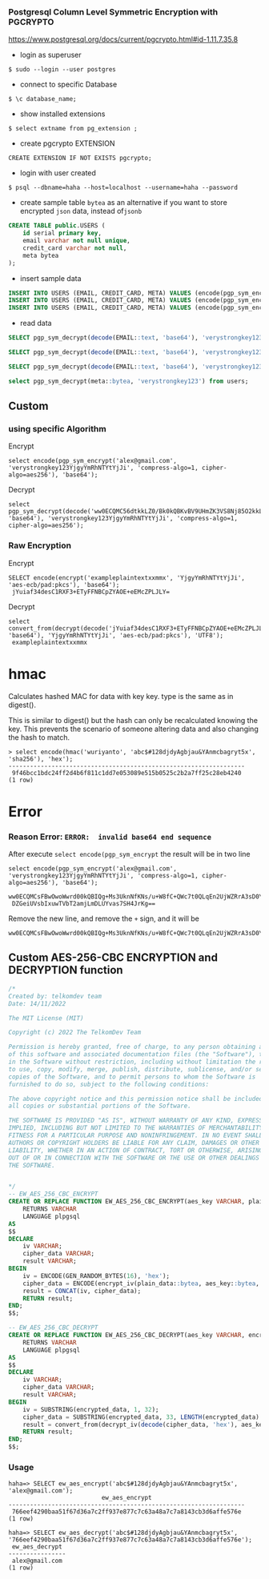 ### Postgresql Column Level Symmetric Encryption with PGCRYPTO

https://www.postgresql.org/docs/current/pgcrypto.html#id-1.11.7.35.8

- login as superuser
```shell
$ sudo --login --user postgres
```

- connect to specific Database
```shell
$ \c database_name;
```

- show installed extensions
```shell
$ select extname from pg_extension ;
```

- create pgcrypto EXTENSION
```shell
CREATE EXTENSION IF NOT EXISTS pgcrypto;
```

- login with user created
```shell
$ psql --dbname=haha --host=localhost --username=haha --password
```

- create sample table
`bytea` as an alternative if you want to store encrypted `json` data, instead of`jsonb` 
```sql
CREATE TABLE public.USERS (
    id serial primary key,
    email varchar not null unique,
    credit_card varchar not null,
    meta bytea
);
```

- insert sample data
```sql
INSERT INTO USERS (EMAIL, CREDIT_CARD, META) VALUES (encode(pgp_sym_encrypt('alex@gmail.com', 'verystrongkey123'), 'base64'), encode(pgp_sym_encrypt('4797459275128533', 'verystrongkey123'), 'base64'), pgp_sym_encrypt('{"age": 32, "phone": "081"}', 'verystrongkey123'));
INSERT INTO USERS (EMAIL, CREDIT_CARD, META) VALUES (encode(pgp_sym_encrypt('bony@gmail.com', 'verystrongkey123'), 'base64'), encode(pgp_sym_encrypt('4455778542145936', 'verystrongkey123'), 'base64'), pgp_sym_encrypt('{"age": 32, "phone": "081"}', 'verystrongkey123'));
INSERT INTO USERS (EMAIL, CREDIT_CARD, META) VALUES (encode(pgp_sym_encrypt('sisy@gmail.com', 'verystrongkey123'), 'base64'), encode(pgp_sym_encrypt('4797472753193994', 'verystrongkey123'), 'base64'), pgp_sym_encrypt('{"age": 32, "phone": "081"}', 'verystrongkey123'));

```

- read data
```sql
SELECT pgp_sym_decrypt(decode(EMAIL::text, 'base64'), 'verystrongkey123') as EMAIL_D, pgp_sym_decrypt(decode(CREDIT_CARD::text, 'base64'), 'verystrongkey123') as CC_D FROM USERS WHERE pgp_sym_decrypt(decode(EMAIL::text, 'base64'), 'verystrongkey123') LIKE 'a%';

SELECT pgp_sym_decrypt(decode(EMAIL::text, 'base64'), 'verystrongkey123') as EMAIL_D, pgp_sym_decrypt(decode(CREDIT_CARD::text, 'base64'), 'verystrongkey123') as CC_D FROM USERS ORDER BY pgp_sym_decrypt(decode(EMAIL::text, 'base64'), 'verystrongkey123') ASC;

SELECT pgp_sym_decrypt(decode(EMAIL::text, 'base64'), 'verystrongkey123') as EMAIL_D, pgp_sym_decrypt(decode(CREDIT_CARD::text, 'base64'), 'verystrongkey123') as CC_D FROM USERS ORDER BY pgp_sym_decrypt(decode(EMAIL::text, 'base64'), 'verystrongkey123') DESC;

select pgp_sym_decrypt(meta::bytea, 'verystrongkey123') from users;
```

## Custom

### using specific Algorithm

Encrypt
```
select encode(pgp_sym_encrypt('alex@gmail.com', 'verystrongkey123YjgyYmRhNTYtYjJi', 'compress-algo=1, cipher-algo=aes256'), 'base64');
```

Decrypt
```
select pgp_sym_decrypt(decode('ww0ECQMC56dtkkLZ0/Bk0kQBKvBV9UHmZK3VS8Nj85O2kkLL29D1xRxbjf1rANSBkUmdfm9rAnJpVeZcuUmcOvqeB3Q3LmLgwShgh2JyWkAqDamHug==', 'base64'), 'verystrongkey123YjgyYmRhNTYtYjJi', 'compress-algo=1, cipher-algo=aes256');
```

### Raw Encryption
Encrypt
```
SELECT encode(encrypt('exampleplaintextxxmmx', 'YjgyYmRhNTYtYjJi', 'aes-ecb/pad:pkcs'), 'base64');
 jYuiaf34desC1RXF3+ETyFFNBCpZYAOE+eEMcZPLJLY=
```

Decrypt
```
select convert_from(decrypt(decode('jYuiaf34desC1RXF3+ETyFFNBCpZYAOE+eEMcZPLJLY=', 'base64'), 'YjgyYmRhNTYtYjJi', 'aes-ecb/pad:pkcs'), 'UTF8');
 exampleplaintextxxmmx
```

# hmac
Calculates hashed MAC for data with key key. type is the same as in digest().

This is similar to digest() but the hash can only be recalculated knowing the key. This prevents the scenario of someone altering data and also changing the hash to match.

```shell
> select encode(hmac('wuriyanto', 'abc$#128djdyAgbjau&YAnmcbagryt5x', 'sha256'), 'hex');
------------------------------------------------------------------
 9f46bcc1bdc24ff2d4b6f811c1dd7e053089e515b0525c2b2a7ff25c28eb4240
(1 row)
```

# Error
### Reason Error: `ERROR:  invalid base64 end sequence`

After execute `select encode(pgp_sym_encrypt` the result will be in two line
```
select encode(pgp_sym_encrypt('alex@gmail.com', 'verystrongkey123YjgyYmRhNTYtYjJi', 'compress-algo=1, cipher-algo=aes256'), 'base64');
 ww0ECQMCsFBwOwoWwrd00kQBIQg+Ms3UknNfKNs/u+W8fC+QWc7t0QLqEn2UjWZRrA3sD0Y6jPML+
 DZGeiUVsbIxuwTVbT2amjLmDLUYvas7SH4JrKg==
 ```

Remove the new line, and remove the `+` sign, and it will be
```
ww0ECQMCsFBwOwoWwrd00kQBIQg+Ms3UknNfKNs/u+W8fC+QWc7t0QLqEn2UjWZRrA3sD0Y6jPMLDZGeiUVsbIxuwTVbT2amjLmDLUYvas7SH4JrKg==
```

## Custom AES-256-CBC ENCRYPTION and DECRYPTION function
```sql
/*
Created by: telkomdev team
Date: 14/11/2022

The MIT License (MIT)

Copyright (c) 2022 The TelkomDev Team

Permission is hereby granted, free of charge, to any person obtaining a copy
of this software and associated documentation files (the "Software"), to deal
in the Software without restriction, including without limitation the rights
to use, copy, modify, merge, publish, distribute, sublicense, and/or sell
copies of the Software, and to permit persons to whom the Software is
furnished to do so, subject to the following conditions:

The above copyright notice and this permission notice shall be included in
all copies or substantial portions of the Software.

THE SOFTWARE IS PROVIDED "AS IS", WITHOUT WARRANTY OF ANY KIND, EXPRESS OR
IMPLIED, INCLUDING BUT NOT LIMITED TO THE WARRANTIES OF MERCHANTABILITY,
FITNESS FOR A PARTICULAR PURPOSE AND NONINFRINGEMENT. IN NO EVENT SHALL THE
AUTHORS OR COPYRIGHT HOLDERS BE LIABLE FOR ANY CLAIM, DAMAGES OR OTHER
LIABILITY, WHETHER IN AN ACTION OF CONTRACT, TORT OR OTHERWISE, ARISING FROM,
OUT OF OR IN CONNECTION WITH THE SOFTWARE OR THE USE OR OTHER DEALINGS IN
THE SOFTWARE.


*/
-- EW_AES_256_CBC_ENCRYPT
CREATE OR REPLACE FUNCTION EW_AES_256_CBC_ENCRYPT(aes_key VARCHAR, plain_data VARCHAR) 
    RETURNS VARCHAR
    LANGUAGE plpgsql
AS 
$$
DECLARE
    iv VARCHAR;
    cipher_data VARCHAR;                                                   
    result VARCHAR;    
BEGIN
    iv = ENCODE(GEN_RANDOM_BYTES(16), 'hex');
    cipher_data = ENCODE(encrypt_iv(plain_data::bytea, aes_key::bytea, DECODE(iv, 'hex'), 'aes-cbc/pad:pkcs'), 'hex');
    result = CONCAT(iv, cipher_data);
    RETURN result;                            
END;  
$$;

-- EW_AES_256_CBC_DECRYPT
CREATE OR REPLACE FUNCTION EW_AES_256_CBC_DECRYPT(aes_key VARCHAR, encrypted_data VARCHAR) 
    RETURNS VARCHAR
    LANGUAGE plpgsql
AS 
$$
DECLARE
    iv VARCHAR;
    cipher_data VARCHAR;                                                   
    result VARCHAR;    
BEGIN
    iv = SUBSTRING(encrypted_data, 1, 32);
    cipher_data = SUBSTRING(encrypted_data, 33, LENGTH(encrypted_data) - 32);
    result = convert_from(decrypt_iv(decode(cipher_data, 'hex'), aes_key::bytea, DECODE(iv, 'hex'), 'aes-cbc/pad:pkcs'), 'UTF8');
    RETURN result;                            
END;  
$$;
```

### Usage
```
haha=> SELECT ew_aes_encrypt('abc$#128djdyAgbjau&YAnmcbagryt5x', 'alex@gmail.com');
                          ew_aes_encrypt
------------------------------------------------------------------
 766eef4290baa51f67d36a7c2ff937e877c7c63a48a7c7a8143cb3d6affe576e
(1 row)

haha=> SELECT ew_aes_decrypt('abc$#128djdyAgbjau&YAnmcbagryt5x', '766eef4290baa51f67d36a7c2ff937e877c7c63a48a7c7a8143cb3d6affe576e');
 ew_aes_decrypt
----------------
 alex@gmail.com
(1 row)
```
